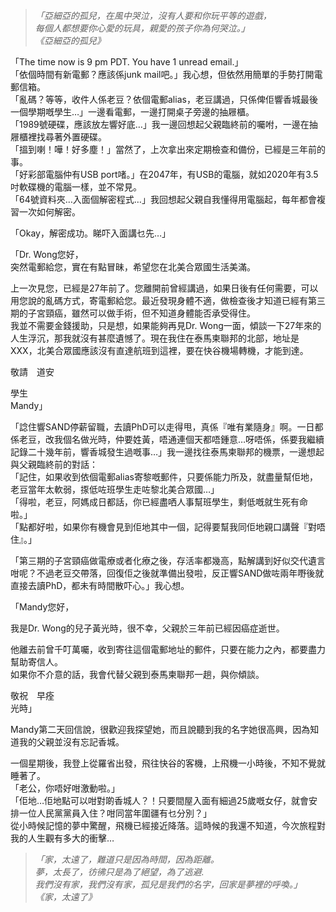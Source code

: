 >*「亞細亞的孤兒，在風中哭泣，沒有人要和你玩平等的遊戲，*  
>*每個人都想要你心愛的玩具，親愛的孩子你為何哭泣。」*  
>*《亞細亞的孤兒》*

「The time now is 9 pm PDT. You have 1 unread email.」  
「依個時間有新電郵？應該係junk mail吧。」我心想，但依然用簡單的手勢打開電郵信箱。  
「亂碼？等等，收件人係老豆？依個電郵alias，老豆講過，只係俾佢響香城最後一個學期嘅學生…」一邊看電郵，一邊打開桌子旁邊的抽屜櫃。  
「1989號硬碟，應該放左響好底…」我一邊回想起父親臨終前的囑咐，一邊在抽屜櫃裡找尋著外置硬碟。  
「搵到喇！嘩！好多塵！」當然了，上次拿出來定期檢查和備份，已經是三年前的事。  
「好彩部電腦仲有USB port啫。」在2047年，有USB的電腦，就如2020年有3.5吋軟碟機的電腦一樣，並不常見。  
「64號資料夾…入面個解密程式…」我回想起父親自我懂得用電腦起，每年都會複習一次如何解密。  

「Okay，解密成功。睇吓入面講乜先…」

「Dr. Wong您好，  
突然電郵給您，實在有點冒昧，希望您在北美合眾國生活美滿。  

上一次見您，已經是27年前了。您離開前曾經講過，如果日後有任何需要，可以用您說的亂碼方式，寄電郵給您。最近發現身體不適，做檢查後才知道已經有第三期的子宮頸癌，雖然可以做手術，但不知道身體能否承受得住。  
我並不需要金錢援助，只是想，如果能夠再見Dr. Wong一面，傾談一下27年來的人生浮沉，那我就沒有甚麼遺憾了。現在我住在泰馬柬聯邦的北部，地址是XXX，北美合眾國應該沒有直達航班到這裡，要在快谷機場轉機，才能到達。  

敬請　道安  

學生  
Mandy」

「諗住響SAND停薪留職，去讀PhD可以走得甩，真係『唯有業隨身』啊。一日都係老豆，改我個名做光時，仲要姓黃，唔通連個天都唔鍾意…呀唔係，係要我繼續記錄二十幾年前，響香城發生過嘅事…」我一邊找往泰馬柬聯邦的機票，一邊想起與父親臨終前的對話：  
「記住，如果收到依個電郵alias寄黎嘅郵件，只要係能力所及，就盡量幫佢地，老豆當年太軟弱，揼低咗班學生走咗黎北美合眾國…」  
「得啦，老豆，阿媽成日都話，你已經盡哂人事幫班學生，剩低嘅就生死有命啦。」  
「點都好啦，如果你有機會見到佢地其中一個，記得要幫我同佢地親口講聲『對唔住』。」  

「第三期的子宮頸癌做電療或者化療之後，存活率都幾高，點解講到好似交代遺言咁呢？不過老豆交帶落，回復佢之後就準備出發啦，反正響SAND做咗兩年嘢後就直接去讀PhD，都未有時間散吓心。」我心想。  

「Mandy您好，  

我是Dr. Wong的兒子黃光時，很不幸，父親於三年前已經因癌症逝世。  

他離去前曾千叮萬囑，收到寄往這個電郵地址的郵件，只要在能力之內，都要盡力幫助寄信人。  
如果你不介意的話，我會代替父親到泰馬柬聯邦一趟，與你傾談。  

敬祝　早痊  
光時」  

Mandy第二天回信說，很歡迎我探望她，而且說聽到我的名字她很高興，因為知道我的父親並沒有忘記香城。  

一個星期後，我登上從羅省出發，飛往快谷的客機，上飛機一小時後，不知不覺就睡著了。  
「老公，你唔好咁激動啦。」  
「佢地…佢地點可以咁對啲香城人？！只要間屋入面有細過25歲嘅女仔，就會安排一位人民黨黨員入住？咁同當年圍疆有乜分別？」  
從小時候記憶的夢中驚醒，飛機已經接近降落。這時候的我還不知道，今次旅程對我的人生觀有多大的衝擊…  

>*「家，太遠了，難道只是因為時間，因為距離。*  
>*夢，太長了，彷彿只是為了絕望，為了逃避.*  
>*我們沒有家，我們沒有家，孤兒是我們的名字，回家是夢裡的呼喚。」*  
>*《家，太遠了》*
